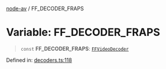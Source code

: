 [node-av](../globals.md) / FF\_DECODER\_FRAPS

# Variable: FF\_DECODER\_FRAPS

> `const` **FF\_DECODER\_FRAPS**: [`FFVideoDecoder`](../type-aliases/FFVideoDecoder.md)

Defined in: [decoders.ts:118](https://github.com/seydx/av/blob/f8631fc881b394300b1479f511d55cf1c370a87f/src/constants/decoders.ts#L118)
